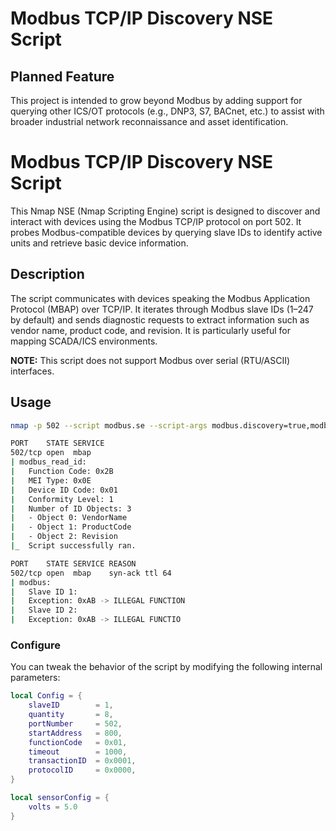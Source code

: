 # Modbus TCP/IP Discovery NSE Script

## Planned Feature  
This project is intended to grow beyond Modbus by adding support for querying other ICS/OT protocols (e.g., DNP3, S7, BACnet, etc.) to assist with broader industrial network reconnaissance and asset identification.

# Modbus TCP/IP Discovery NSE Script

This Nmap NSE (Nmap Scripting Engine) script is designed to discover and interact with devices using the Modbus TCP/IP protocol on port 502. It probes Modbus-compatible devices by querying slave IDs to identify active units and retrieve basic device information.

## Description

The script communicates with devices speaking the Modbus Application Protocol (MBAP) over TCP/IP. It iterates through Modbus slave IDs (1–247 by default) and sends diagnostic requests to extract information such as vendor name, product code, and revision. It is particularly useful for mapping SCADA/ICS environments.

**NOTE:** This script does not support Modbus over serial (RTU/ASCII) interfaces.

## Usage

```bash
nmap -p 502 --script modbus.se --script-args modbus.discovery=true,modbus.aggressive=true <target>
```

```bash
PORT    STATE SERVICE
502/tcp open  mbap
| modbus_read_id:
|   Function Code: 0x2B
|   MEI Type: 0x0E
|   Device ID Code: 0x01
|   Conformity Level: 1
|   Number of ID Objects: 3
|   - Object 0: VendorName
|   - Object 1: ProductCode
|   - Object 2: Revision
|_  Script successfully ran.

PORT    STATE SERVICE REASON
502/tcp open  mbap    syn-ack ttl 64
| modbus: 
|   Slave ID 1:
|   Exception: 0xAB -> ILLEGAL FUNCTION
|   Slave ID 2:
|   Exception: 0xAB -> ILLEGAL FUNCTIO
```

### Configure

You can tweak the behavior of the script by modifying the following internal parameters:

```lua
local Config = {
    slaveID        = 1,
    quantity       = 8,
    portNumber     = 502,
    startAddress   = 800,
    functionCode   = 0x01,
    timeout        = 1000,
    transactionID  = 0x0001,
    protocolID     = 0x0000,
}

local sensorConfig = {
    volts = 5.0
}
```
